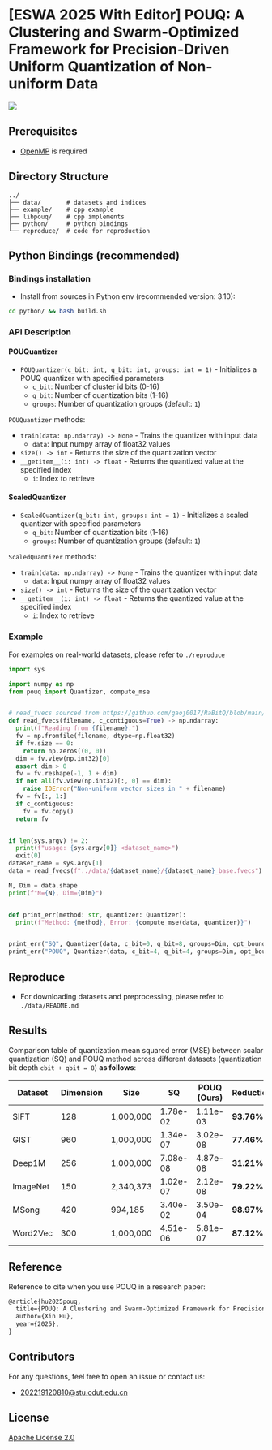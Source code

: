 # [ESWA 2025 With Editor] POUQ: A Clustering and Swarm-Optimized Framework for Precision-Driven Uniform Quantization of Non-uniform Data

![](GraphicalAbstract.svg)

## Prerequisites

- [OpenMP](https://www.openmp.org/) is required

## Directory Structure

```
../
├── data/       # datasets and indices
├── example/    # cpp example
├── libpouq/    # cpp implements
├── python/     # python bindings
└── reproduce/  # code for reproduction
```

## Python Bindings (recommended)

### Bindings installation

- Install from sources in Python env (recommended version: 3.10):

```bash
cd python/ && bash build.sh
```

### API Description

#### POUQuantizer

- `POUQuantizer(c_bit: int, q_bit: int, groups: int = 1)` - Initializes a POUQ quantizer with specified parameters
  - `c_bit`: Number of cluster id bits (0-16)
  - `q_bit`: Number of quantization bits (1-16)
  - `groups`: Number of quantization groups (default: `1`)

`POUQuantizer` methods:

- `train(data: np.ndarray) -> None` - Trains the quantizer with input data
  - `data`: Input numpy array of float32 values
- `size() -> int` - Returns the size of the quantization vector
- `__getitem__(i: int) -> float` - Returns the quantized value at the specified index
  - `i`: Index to retrieve

#### ScaledQuantizer

- `ScaledQuantizer(q_bit: int, groups: int = 1)` - Initializes a scaled quantizer with specified parameters
  - `q_bit`: Number of quantization bits (1-16)
  - `groups`: Number of quantization groups (default: `1`)

`ScaledQuantizer` methods:

- `train(data: np.ndarray) -> None` - Trains the quantizer with input data
  - `data`: Input numpy array of float32 values
- `size() -> int` - Returns the size of the quantization vector
- `__getitem__(i: int) -> float` - Returns the quantized value at the specified index
  - `i`: Index to retrieve

### Example

For examples on real-world datasets, please refer to `./reproduce`

```python
import sys

import numpy as np
from pouq import Quantizer, compute_mse


# read_fvecs sourced from https://github.com/gaoj0017/RaBitQ/blob/main/data/utils/io.py
def read_fvecs(filename, c_contiguous=True) -> np.ndarray:
  print(f"Reading from {filename}.")
  fv = np.fromfile(filename, dtype=np.float32)
  if fv.size == 0:
    return np.zeros((0, 0))
  dim = fv.view(np.int32)[0]
  assert dim > 0
  fv = fv.reshape(-1, 1 + dim)
  if not all(fv.view(np.int32)[:, 0] == dim):
    raise IOError("Non-uniform vector sizes in " + filename)
  fv = fv[:, 1:]
  if c_contiguous:
    fv = fv.copy()
  return fv


if len(sys.argv) != 2:
  print(f"usage: {sys.argv[0]} <dataset_name>")
  exit(0)
dataset_name = sys.argv[1]
data = read_fvecs(f"../data/{dataset_name}/{dataset_name}_base.fvecs")

N, Dim = data.shape
print(f"N={N}, Dim={Dim}")


def print_err(method: str, quantizer: Quantizer):
  print(f"Method: {method}, Error: {compute_mse(data, quantizer)}")


print_err("SQ", Quantizer(data, c_bit=0, q_bit=8, groups=Dim, opt_bound=False))
print_err("POUQ", Quantizer(data, c_bit=4, q_bit=4, groups=Dim, opt_bound=True))
```

## Reproduce

- For downloading datasets and preprocessing, please refer to `./data/README.md`

## Results

Comparison table of quantization mean squared error (MSE) between scalar quantization (SQ) and POUQ method across different datasets (quantization bit depth `cbit + qbit = 8`) **as follows**:

| Dataset  | Dimension | Size      | SQ       | POUQ (Ours) | Reduction  |
| -------- | --------- | --------- | -------- | ----------- | ---------- |
| SIFT     | 128       | 1,000,000 | 1.78e-02 | 1.11e-03    | **93.76%** |
| GIST     | 960       | 1,000,000 | 1.34e-07 | 3.02e-08    | **77.46%** |
| Deep1M   | 256       | 1,000,000 | 7.08e-08 | 4.87e-08    | **31.21%** |
| ImageNet | 150       | 2,340,373 | 1.02e-07 | 2.12e-08    | **79.22%** |
| MSong    | 420       | 994,185   | 3.40e-02 | 3.50e-04    | **98.97%** |
| Word2Vec | 300       | 1,000,000 | 4.51e-06 | 5.81e-07    | **87.12%** |

## Reference

Reference to cite when you use POUQ in a research paper:

```latex
@article{hu2025pouq,
  title={POUQ: A Clustering and Swarm-Optimized Framework for Precision-Driven Uniform Quantization of Non-uniform Data},
  author={Xin Hu},
  year={2025},
}
```

## Contributors

For any questions, feel free to open an issue or contact us:

- 202219120810@stu.cdut.edu.cn

## License

[Apache License 2.0](./LICENSE)
